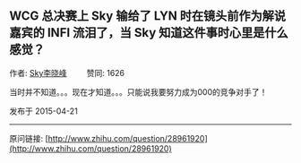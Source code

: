 ## WCG 总决赛上 Sky 输给了 LYN 时在镜头前作为解说嘉宾的 INFI 流泪了，当 Sky 知道这件事时心里是什么感觉？

作者: [Sky李晓峰](http://www.zhihu.com/people/li-xiao-feng-sky)&nbsp;&nbsp;&nbsp;&nbsp;&nbsp;&nbsp;&nbsp;&nbsp; 赞同: 1626


当时并不知道。。。现在才知道。。。只能说我要努力成为000的竞争对手了！



发布于 2015-04-21



---
原问链接: [http://www.zhihu.com/question/28961920](http://www.zhihu.com/question/28961920)